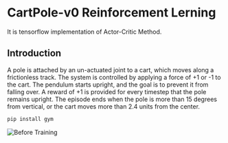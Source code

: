 # CartPole-v0 Reinforcement Lerning
It is tensorflow implementation of  Actor-Critic Method. 

## Introduction 
A pole is attached by an un-actuated joint to a cart, which moves along a frictionless track. The system is controlled by applying a force of +1 or -1 to the cart. The pendulum starts upright, and the goal is to prevent it from falling over. A reward of +1 is provided for every timestep that the pole remains upright. The episode ends when the pole is more than 15 degrees from vertical, or the cart moves more than 2.4 units from the center.

```python
pip install gym

```

![Before Training](assets/start.gif)
